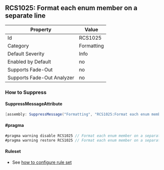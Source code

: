 ## RCS1025: Format each enum member on a separate line

Property | Value
--- | --- 
Id | RCS1025
Category | Formatting
Default Severity | Info
Enabled by Default | no
Supports Fade-Out | no
Supports Fade-Out Analyzer | no

### How to Suppress

#### SuppressMessageAttribute

```csharp
[assembly: SuppressMessage("Formatting", "RCS1025:Format each enum member on a separate line.", Justification = "<Pending>")]
```

#### \#pragma

```csharp
#pragma warning disable RCS1025 // Format each enum member on a separate line.
#pragma warning restore RCS1025 // Format each enum member on a separate line.
```

#### Ruleset

* See [how to configure rule set](../HowToConfigureAnalyzers.md)
